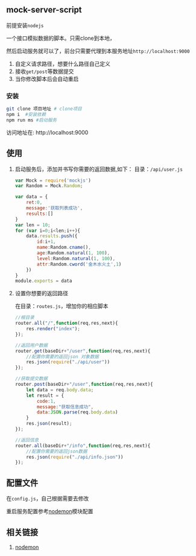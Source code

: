 ## mock-server-script

前提安装`nodejs`

一个接口模拟数据的脚本。只需clone到本地，

然后启动服务就可以了，前台只需要代理到本服务地址`http://localhost:9000`

1. 自定义请求路径，想要什么路径自己定义
2. 接收`get/post`等数据提交
3. 当你修改脚本后会自动重启

### 安装

```bash
git clone 项目地址 # clone项目
npm i  #安装依赖
npm run ms #启动服务
```

访问地址在: http://localhost:9000

## 使用

1. 启动服务后，添加并书写你需要的返回数据,如下：
    目录：`/api/user.js`
    ```javascript
    var Mock = require('mockjs')
    var Random = Mock.Random;

    var data = {
        ret:0,
        message:'获取列表成功',
        results:[]
    }
    var len = 10;
    for (var i=0;i<len;i++){
        data.results.push({
            id:i+1,
            name:Random.cname(),
            age:Random.natural(1, 100),
            level:Random.natural(1, 100),
            attr:Random.cword('金木水火土',1)
        })
    }
    module.exports = data
    ```
2. 设置你想要的返回路径

    在目录：`routes.js`，增加你的相应脚本
    ```javascript
    //根目录
    router.all("/",function(req,res,next){
        res.render("index");
    });

    //返回用户数据
    router.get(baseDir+"/user",function(req,res,next){
        //配置你需要的返回json 对象数据
        res.json(require("./api/user"))
    });

    //获取提交数据
    router.post(baseDir+"/user",function(req,res,next){
        let data = req.body.data;
        let result = {
            code:1,
            message:"获取信息成功",
            data:JSON.parse(req.body.data)
        }
        res.json(result);
    });

    //返回信息
    router.all(baseDir+"/info",function(req,res,next){
        //配置你需要的返回json数据
        res.json(require("./api/info.json"))
    });
    ```

## 配置文件

在`config.js`，自己根据需要去修改

重启服务配置参考[nodemon](https://github.com/remy/nodemon)模块配置

## 相关链接

1. [nodemon](https://github.com/remy/nodemon)
